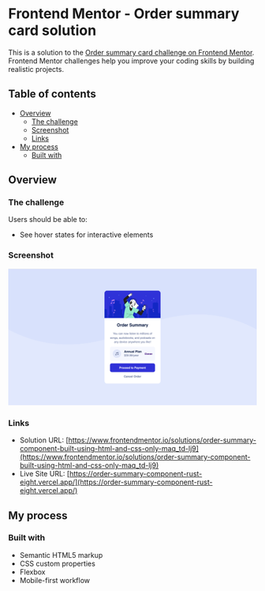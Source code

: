 # Frontend Mentor - Order summary card solution

This is a solution to the [Order summary card challenge on Frontend Mentor](https://www.frontendmentor.io/challenges/order-summary-component-QlPmajDUj). Frontend Mentor challenges help you improve your coding skills by building realistic projects.

## Table of contents

- [Overview](#overview)
  - [The challenge](#the-challenge)
  - [Screenshot](#screenshot)
  - [Links](#links)
- [My process](#my-process)
  - [Built with](#built-with)

## Overview

### The challenge

Users should be able to:

- See hover states for interactive elements

### Screenshot

![](./screenshot.png)

### Links

- Solution URL: [https://www.frontendmentor.io/solutions/order-summary-component-built-using-html-and-css-only-maq_td-lj9](https://www.frontendmentor.io/solutions/order-summary-component-built-using-html-and-css-only-maq_td-lj9)
- Live Site URL: [https://order-summary-component-rust-eight.vercel.app/](https://order-summary-component-rust-eight.vercel.app/)

## My process

### Built with

- Semantic HTML5 markup
- CSS custom properties
- Flexbox
- Mobile-first workflow
